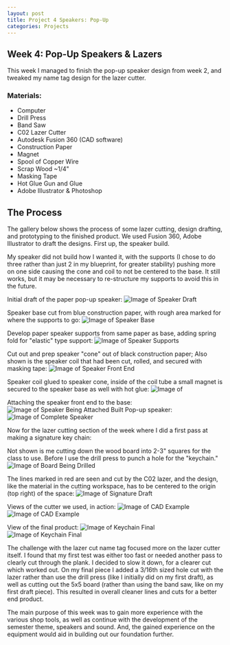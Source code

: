 ```yaml
---
layout: post
title: Project 4 Speakers: Pop-Up
categories: Projects
---
```


## Week 4: Pop-Up Speakers & Lazers
This week I managed to finish the pop-up speaker design from week 2, and tweaked my name tag design for the lazer cutter.

### Materials:
  - Computer
  - Drill Press
  - Band Saw
  - C02 Lazer Cutter
  - Autodesk Fusion 360 (CAD software)
  - Construction Paper
  - Magnet
  - Spool of Copper Wire
  - Scrap Wood ~1/4"
  - Masking Tape
  - Hot Glue Gun and Glue
  - Adobe Illustrator & Photoshop

## The Process
The gallery below shows the process of some lazer cutting, design drafting, and prototyping to the finished product. We used Fusion 360, Adobe Illustrator to draft the designs. First up, the speaker build.

My speaker did not build how I wanted it, with the supports (I chose to do three rather than just 2 in my blueprint, for greater stability) pushing more on one side causing the cone and coil to not be centered to the base. It still works, but it may be necessary to re-structure my supports to avoid this in the future.

Initial draft of the paper pop-up speaker:
![Image of Speaker Draft](/images/project4_week4/IMG_20190205_171944.jpg)

Speaker base cut from blue construction paper, with rough area marked for where the supports to go:
![Image of Speaker Base](/images/project4_week4/IMG_20190205_160014.jpg)

Develop paper speaker supports from same paper as base, adding spring fold for "elastic" type support:
![Image of Speaker Supports](/images/project4_week4/IMG_20190205_160021.jpg)

Cut out and prep speaker "cone" out of black construction paper; Also shown is the speaker coil that had been cut, rolled, and secured with masking tape:
![Image of Speaker Front End](/images/project4_week4/IMG_20190205_160040.jpg)

Speaker coil glued to speaker cone, inside of the coil tube a small magnet is secured to the speaker base as well with hot glue:
![Image of ](/images/project4_week4/IMG_20190205_162347.jpg)

Attaching the speaker front end to the base:
![Image of Speaker Being Attached](/images/project4_week4/IMG_20190205_162618.jpg)
Built Pop-up speaker:
![Image of Complete Speaker](/images/project4_week4/IMG_20190205_162618.jpg)

Now for the lazer cutting section of the week where I did a first pass at making a signature key chain:

Not shown is me cutting down the wood board into 2-3" squares for the class to use. Before I use the drill press to punch a hole for the "keychain."
![Image of Board Being Drilled](/images/project4_week4/IMG_20190205_165136.jpg)

The lines marked in red are seen and cut by the C02 lazer, and the design, like the material in the cutting workspace, has to be centered to the origin (top right) of the space:
![Image of Signature Draft](/images/project4_week4/lazercutAI.jpg)

Views of the cutter we used, in action:
![Image of CAD Example](/images/project4_week4/IMG_20190205_171437.jpg)
![Image of CAD Example](/images/project4_week4/IMG_20190205_171439.jpg)

View of the final product:
![Image of Keychain Final](/images/project4_week4/IMG_20190205_171604.jpg)
![Image of Keychain Final](/images/project4_week4/IMG_20190205_171604_edited.jpg)

The challenge with the lazer cut name tag focused more on the lazer cutter itself. I found that my first test was either too fast or needed another pass to clearly cut through the plank. I decided to slow it down, for a clearer cut which worked out. On my final piece I added a 3/16th sized hole cut with the lazer rather than use the drill press (like I initially did on my first draft), as well as cutting out the 5x5 board (rather than using the band saw, like on my first draft piece). This resulted in overall cleaner lines and cuts for a better end product.

The main purpose of this week was to gain more experience with the various shop tools, as well as continue with the development of the semester theme, speakers and sound. And, the gained experience on the equipment would aid in building out our foundation further.
